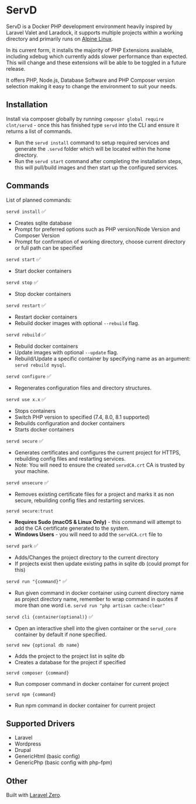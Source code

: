 # ServD
ServD is a Docker PHP development environment heavily inspired by Laravel Valet and Laradock, it supports multiple projects
within a working directory and primarily runs on [Alpine Linux](https://alpinelinux.org/).

In its current form, it installs the majority of PHP Extensions available, including xdebug which currently adds 
slower performance than expected. This will change and these extensions will be able to be toggled in a future release.

It offers PHP, Node.js, Database Software and PHP Composer version selection making it easy to change the environment 
to suit your needs.

## Installation

Install via composer globally by running `composer global require clnt/servd` - once this has finished type `servd` into the CLI and ensure it returns a list of commands.

- Run the `servd install` command to setup required services and generate the `.servd` folder which will be located within the home directory.
- Run the `servd start` command after completing the installation steps, this will pull/build images and then start up the configured services.

## Commands

List of planned commands:

`servd install` ✅

- Creates sqlite database
- Prompt for preferred options such as PHP version/Node Version and Composer Version
- Prompt for confirmation of working directory, choose current directory or full path can be specified

`servd start` ✅

- Start docker containers

`servd stop` ✅

- Stop docker containers

`servd restart` ✅

- Restart docker containers
- Rebuild docker images with optional `--rebuild` flag.

`servd rebuild` ✅

- Rebuild docker containers
- Update images with optional `--update` flag.
- Rebuild/Update a specific container by specifying name as an argument: `servd rebuild mysql`.

`servd configure` ✅

- Regenerates configuration files and directory structures.

`servd use x.x` ✅

- Stops containers
- Switch PHP version to specified (7.4, 8.0, 8.1 supported)
- Rebuilds configuration and docker containers
- Starts docker containers

`servd secure` ✅

- Generates certificates and configures the current project for HTTPS, rebuilding config files and restarting services.
- Note: You will need to ensure the created `servdCA.crt` CA is trusted by your machine.

`servd unsecure` ✅

- Removes existing certificate files for a project and marks it as non secure, rebuilding config files and restarting services.

`servd secure:trust`

- **Requires Sudo (macOS & Linux Only)** - this command will attempt to add the CA certificate generated to the system.
- **Windows Users** - you will need to add the `servdCA.crt` file to

`servd park` ✅

- Adds/Changes the project directory to the current directory
- If projects exist then update existing paths in sqlite db (could prompt for this)

`servd run "{command}"` ✅

- Run given command in docker container using current directory name as project directory name, remember to wrap command in quotes if more than one word i.e. `servd run "php artisan cache:clear"`

`servd cli {container(optional)}` ✅

- Open an interactive shell into the given container or the `servd_core` container by default if none specified.

`servd new {optional db name}`

- Adds the project to the project list in sqlite db
- Creates a database for the project if specified

`servd composer {command}`

- Run composer command in docker container for current project

`servd npm {command}`

- Run npm command in docker container for current project

## Supported Drivers

- Laravel
- Wordpress
- Drupal
- GenericHtml (basic config)
- GenericPhp (basic config with php-fpm)


## Other

Built with [Laravel Zero](https://laravel-zero.com/).

